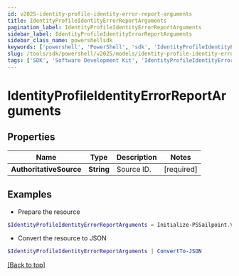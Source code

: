 ```yaml
---
id: v2025-identity-profile-identity-error-report-arguments
title: IdentityProfileIdentityErrorReportArguments
pagination_label: IdentityProfileIdentityErrorReportArguments
sidebar_label: IdentityProfileIdentityErrorReportArguments
sidebar_class_name: powershellsdk
keywords: ['powershell', 'PowerShell', 'sdk', 'IdentityProfileIdentityErrorReportArguments', 'V2025IdentityProfileIdentityErrorReportArguments'] 
slug: /tools/sdk/powershell/v2025/models/identity-profile-identity-error-report-arguments
tags: ['SDK', 'Software Development Kit', 'IdentityProfileIdentityErrorReportArguments', 'V2025IdentityProfileIdentityErrorReportArguments']
---
```



# IdentityProfileIdentityErrorReportArguments

## Properties

Name | Type | Description | Notes
------------ | ------------- | ------------- | -------------
**AuthoritativeSource** | **String** | Source ID. | [required]

## Examples

- Prepare the resource
```powershell
$IdentityProfileIdentityErrorReportArguments = Initialize-PSSailpoint.V2025IdentityProfileIdentityErrorReportArguments  -AuthoritativeSource 1234sourceId5678902
```

- Convert the resource to JSON
```powershell
$IdentityProfileIdentityErrorReportArguments | ConvertTo-JSON
```


[[Back to top]](#) 

